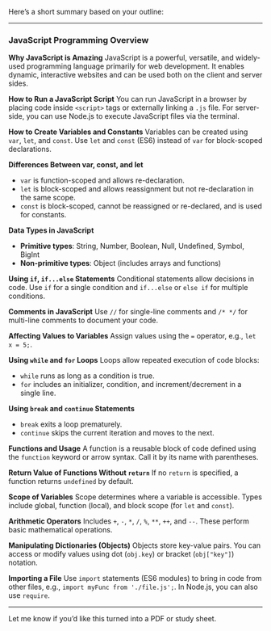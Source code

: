 Here’s a short summary based on your outline:

---

### **JavaScript Programming Overview**

**Why JavaScript is Amazing**
JavaScript is a powerful, versatile, and widely-used programming language primarily for web development. It enables dynamic, interactive websites and can be used both on the client and server sides.

**How to Run a JavaScript Script**
You can run JavaScript in a browser by placing code inside `<script>` tags or externally linking a `.js` file. For server-side, you can use Node.js to execute JavaScript files via the terminal.

**How to Create Variables and Constants**
Variables can be created using `var`, `let`, and `const`. Use `let` and `const` (ES6) instead of `var` for block-scoped declarations.

**Differences Between var, const, and let**

* `var` is function-scoped and allows re-declaration.
* `let` is block-scoped and allows reassignment but not re-declaration in the same scope.
* `const` is block-scoped, cannot be reassigned or re-declared, and is used for constants.

**Data Types in JavaScript**

* **Primitive types**: String, Number, Boolean, Null, Undefined, Symbol, BigInt
* **Non-primitive types**: Object (includes arrays and functions)

**Using `if`, `if...else` Statements**
Conditional statements allow decisions in code. Use `if` for a single condition and `if...else` or `else if` for multiple conditions.

**Comments in JavaScript**
Use `//` for single-line comments and `/* */` for multi-line comments to document your code.

**Affecting Values to Variables**
Assign values using the `=` operator, e.g., `let x = 5;`.

**Using `while` and `for` Loops**
Loops allow repeated execution of code blocks:

* `while` runs as long as a condition is true.
* `for` includes an initializer, condition, and increment/decrement in a single line.

**Using `break` and `continue` Statements**

* `break` exits a loop prematurely.
* `continue` skips the current iteration and moves to the next.

**Functions and Usage**
A function is a reusable block of code defined using the `function` keyword or arrow syntax. Call it by its name with parentheses.

**Return Value of Functions Without `return`**
If no `return` is specified, a function returns `undefined` by default.

**Scope of Variables**
Scope determines where a variable is accessible. Types include global, function (local), and block scope (for `let` and `const`).

**Arithmetic Operators**
Includes `+`, `-`, `*`, `/`, `%`, `**`, `++`, and `--`. These perform basic mathematical operations.

**Manipulating Dictionaries (Objects)**
Objects store key-value pairs. You can access or modify values using dot (`obj.key`) or bracket (`obj["key"]`) notation.

**Importing a File**
Use `import` statements (ES6 modules) to bring in code from other files, e.g., `import myFunc from './file.js';`. In Node.js, you can also use `require`.

---

Let me know if you’d like this turned into a PDF or study sheet.
